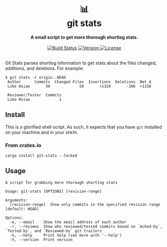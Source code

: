 <h1 align="center">
    📊<br>
    git stats
</h1>
<div align="center">
    <strong>A small script to get more thorough shortlog stats.</strong>
</div>
<br>
<div align="center">
  <a href="https://github.com/lukehsiao/git-stats/actions/workflows/general.yml">
    <img src="https://img.shields.io/github/actions/workflow/status/lukehsiao/git-stats/general.yml" alt="Build Status"></a>
  <a href="https://crates.io/crates/git-stats">
    <img src="https://img.shields.io/crates/v/git-stats" alt="Version">
  </a>
  <a href="https://github.com/lukehsiao/git-stats/blob/main/LICENSE">
    <img src="https://img.shields.io/crates/l/git-stats" alt="License">
  </a>
</div>
<br>

Git Stats parses shortlog information to get stats about the files changed, additions, and
deletions. For example:

    $ git stats -r origin..HEAD
     Author      Commits  Changed Files  Insertions  Deletions  Net Δ
     Luke Hsiao       30             50       +1324       -166  +1158

     Reviewer/Tester  Commits
     Luke Hsiao             1

## Install

This is a glorified shell script. As such, it expects that you have `git` installed on your machine
and in your `$PATH`.

### From crates.io

```
cargo install git-stats --locked
```

## Usage

```
A script for grabbing more thorough shortlog stats

Usage: git-stats [OPTIONS] [revision-range]

Arguments:
  [revision-range]  Show only commits in the specified revision range [default: HEAD]

Options:
  -e, --email    Show the email address of each author
  -r, --reviews  Show who reviewed/tested commits based on `Acked-by`, `Tested-by`, and `Reviewed-by` git trailers
  -h, --help     Print help (see more with '--help')
  -V, --version  Print version
```
